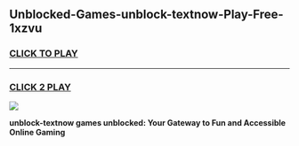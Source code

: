 
## Unblocked-Games-unblock-textnow-Play-Free-1xzvu
<h3>
<a href="https://premium76.site?title=unblock-textnow&ref=10A">CLICK TO PLAY</a></h3>
<hr>

<h3>
<a href="https://premium76.site?title=unblock-textnow&ref=10A">CLICK 2 PLAY</a>
  
</h3>

<a href="https://premium76.site?title=unblock-textnow&ref=10A"><img src="https://clearcache.store/games.png"></a>


**unblock-textnow games unblocked: Your Gateway to Fun and Accessible Online Gaming**
